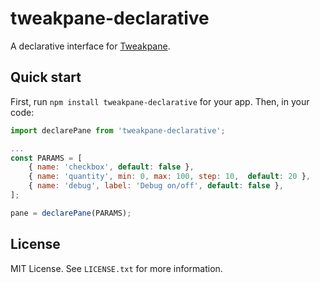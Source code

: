 # tweakpane-declarative

A declarative interface for [Tweakpane](https://github.com/cocopon/tweakpane).

## Quick start

First, run `npm install tweakpane-declarative` for your app. Then, in your code:

```js
import declarePane from 'tweakpane-declarative';

...
const PARAMS = [
    { name: 'checkbox', default: false },
    { name: 'quantity', min: 0, max: 100, step: 10,  default: 20 },
    { name: 'debug', label: 'Debug on/off', default: false },
];

pane = declarePane(PARAMS);
```

## License

MIT License. See `LICENSE.txt` for more information.
